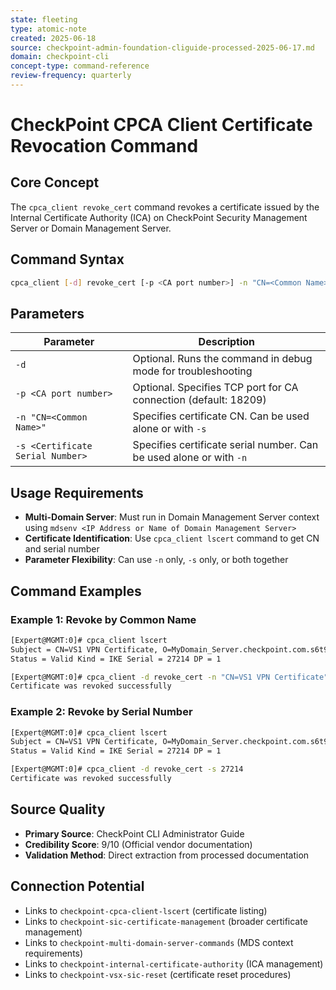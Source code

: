 ```yaml
---
state: fleeting
type: atomic-note
created: 2025-06-18
source: checkpoint-admin-foundation-cliguide-processed-2025-06-17.md
domain: checkpoint-cli
concept-type: command-reference
review-frequency: quarterly
---
```


# CheckPoint CPCA Client Certificate Revocation Command

## Core Concept

The `cpca_client revoke_cert` command revokes a certificate issued by the Internal Certificate Authority (ICA) on CheckPoint Security Management Server or Domain Management Server.

## Command Syntax

```bash
cpca_client [-d] revoke_cert [-p <CA port number>] -n "CN=<Common Name>" -s <Certificate Serial Number>
```

## Parameters

| Parameter | Description |
|-----------|-------------|
| `-d` | Optional. Runs the command in debug mode for troubleshooting |
| `-p <CA port number>` | Optional. Specifies TCP port for CA connection (default: 18209) |
| `-n "CN=<Common Name>"` | Specifies certificate CN. Can be used alone or with `-s` |
| `-s <Certificate Serial Number>` | Specifies certificate serial number. Can be used alone or with `-n` |

## Usage Requirements

- **Multi-Domain Server**: Must run in Domain Management Server context using `mdsenv <IP Address or Name of Domain Management Server>`
- **Certificate Identification**: Use `cpca_client lscert` command to get CN and serial number
- **Parameter Flexibility**: Can use `-n` only, `-s` only, or both together

## Command Examples

### Example 1: Revoke by Common Name
```bash
[Expert@MGMT:0]# cpca_client lscert
Subject = CN=VS1 VPN Certificate, O=MyDomain_Server.checkpoint.com.s6t98x
Status = Valid Kind = IKE Serial = 27214 DP = 1

[Expert@MGMT:0]# cpca_client -d revoke_cert -n "CN=VS1 VPN Certificate"
Certificate was revoked successfully
```

### Example 2: Revoke by Serial Number
```bash
[Expert@MGMT:0]# cpca_client lscert
Subject = CN=VS1 VPN Certificate, O=MyDomain_Server.checkpoint.com.s6t98x
Status = Valid Kind = IKE Serial = 27214 DP = 1

[Expert@MGMT:0]# cpca_client -d revoke_cert -s 27214
Certificate was revoked successfully
```

## Source Quality
- **Primary Source**: CheckPoint CLI Administrator Guide
- **Credibility Score**: 9/10 (Official vendor documentation)
- **Validation Method**: Direct extraction from processed documentation

## Connection Potential
- Links to `checkpoint-cpca-client-lscert` (certificate listing)
- Links to `checkpoint-sic-certificate-management` (broader certificate management)
- Links to `checkpoint-multi-domain-server-commands` (MDS context requirements)
- Links to `checkpoint-internal-certificate-authority` (ICA management)
- Links to `checkpoint-vsx-sic-reset` (certificate reset procedures)